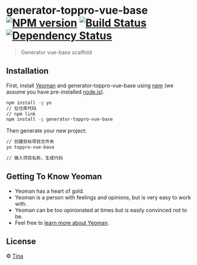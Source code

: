 # generator-toppro-vue-base [![NPM version][npm-image]][npm-url] [![Build Status][travis-image]][travis-url] [![Dependency Status][daviddm-image]][daviddm-url]
> Generator vue-base scaffold

## Installation

First, install [Yeoman](http://yeoman.io) and generator-toppro-vue-base using [npm](https://www.npmjs.com/) (we assume you have pre-installed [node.js](https://nodejs.org/)).

```bash
npm install -g yo
// 拉仓库代码
// npm link
npm install -g generator-toppro-vue-base
```

Then generate your new project:

```bash
// 创建目标项目文件夹
yo toppro-vue-base

// 输入项目名称，生成代码
```

## Getting To Know Yeoman

 * Yeoman has a heart of gold.
 * Yeoman is a person with feelings and opinions, but is very easy to work with.
 * Yeoman can be too opinionated at times but is easily convinced not to be.
 * Feel free to [learn more about Yeoman](http://yeoman.io/).

## License

 © [Tina]()


[npm-image]: https://badge.fury.io/js/generator-toppro-vue-base.svg
[npm-url]: https://npmjs.org/package/generator-toppro-vue-base
[travis-image]: https://travis-ci.org/Tina0035/generator-toppro-vue-base.svg?branch=master
[travis-url]: https://travis-ci.org/Tina0035/generator-toppro-vue-base
[daviddm-image]: https://david-dm.org/Tina0035/generator-toppro-vue-base.svg?theme=shields.io
[daviddm-url]: https://david-dm.org/Tina0035/generator-toppro-vue-base
